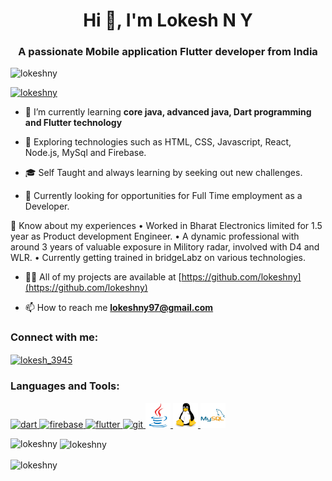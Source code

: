 <h1 align="center">Hi 👋, I'm Lokesh N Y</h1>
<h3 align="center">A passionate Mobile application Flutter developer from India</h3>

<p align="left"> <img src="https://komarev.com/ghpvc/?username=lokeshny&label=Profile%20views&color=0e75b6&style=flat" alt="lokeshny" /> </p>

<p align="left"> <a href="https://github.com/ryo-ma/github-profile-trophy"><img src="https://github-profile-trophy.vercel.app/?username=lokeshny" alt="lokeshny" /></a> </p>

- 🌱 I’m currently learning **core java, advanced java, Dart programming and Flutter technology**

- 🤔 Exploring technologies such as HTML, CSS, Javascript, React, Node.js, MySql and Firebase.

- 🎓 Self Taught and always learning by seeking out new challenges.

- 💼 Currently looking for opportunities for Full Time employment as a Developer.

📄 Know about my experiences
• Worked in Bharat Electronics limited for 1.5 year as Product development Engineer.
• A dynamic professional with around 3 years of valuable exposure in Militory radar, involved with D4 and WLR.
• Currently getting trained in bridgeLabz on various technologies.

- 👨‍💻 All of my projects are available at [https://github.com/lokeshny](https://github.com/lokeshny)

- 📫 How to reach me **lokeshny97@gmail.com**

<h3 align="left">Connect with me:</h3>
<p align="left">
<a href="https://instagram.com/lokesh_3945" target="blank"><img align="center" src="https://raw.githubusercontent.com/rahuldkjain/github-profile-readme-generator/master/src/images/icons/Social/instagram.svg" alt="lokesh_3945" height="30" width="40" /></a>
</p>

<h3 align="left">Languages and Tools:</h3>
<p align="left"> <a href="https://dart.dev" target="_blank" rel="noreferrer"> <img src="https://www.vectorlogo.zone/logos/dartlang/dartlang-icon.svg" alt="dart" width="40" height="40"/> </a> <a href="https://firebase.google.com/" target="_blank" rel="noreferrer"> <img src="https://www.vectorlogo.zone/logos/firebase/firebase-icon.svg" alt="firebase" width="40" height="40"/> </a> <a href="https://flutter.dev" target="_blank" rel="noreferrer"> <img src="https://www.vectorlogo.zone/logos/flutterio/flutterio-icon.svg" alt="flutter" width="40" height="40"/> </a> <a href="https://git-scm.com/" target="_blank" rel="noreferrer"> <img src="https://www.vectorlogo.zone/logos/git-scm/git-scm-icon.svg" alt="git" width="40" height="40"/> </a> <a href="https://www.java.com" target="_blank" rel="noreferrer"> <img src="https://raw.githubusercontent.com/devicons/devicon/master/icons/java/java-original.svg" alt="java" width="40" height="40"/> </a> <a href="https://www.linux.org/" target="_blank" rel="noreferrer"> <img src="https://raw.githubusercontent.com/devicons/devicon/master/icons/linux/linux-original.svg" alt="linux" width="40" height="40"/> </a> <a href="https://www.mysql.com/" target="_blank" rel="noreferrer"> <img src="https://raw.githubusercontent.com/devicons/devicon/master/icons/mysql/mysql-original-wordmark.svg" alt="mysql" width="40" height="40"/> </a> </p>

<p><img align="left" src="https://github-readme-stats.vercel.app/api/top-langs?username=lokeshny&show_icons=true&locale=en&layout=compact" alt="lokeshny" /></p>

<p>&nbsp;<img align="center" src="https://github-readme-stats.vercel.app/api?username=lokeshny&show_icons=true&locale=en" alt="lokeshny" /></p>

<p><img align="center" src="https://github-readme-streak-stats.herokuapp.com/?user=lokeshny&" alt="lokeshny" /></p>
